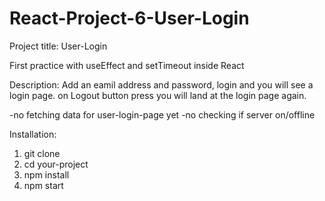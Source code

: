 # React-Project-6-User-Login

Project title: User-Login

First practice with useEffect and setTimeout inside React

Description:
Add an eamil address and password, login and you will see a login page. on Logout button press you will land at the login page again.

-no fetching data for user-login-page yet
-no checking if server on/offline

Installation:
1. git clone
2. cd your-project
3. npm install
4. npm start

